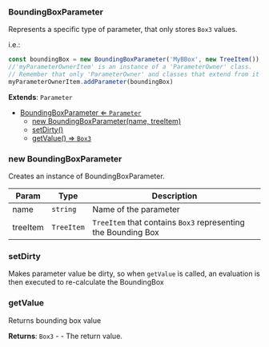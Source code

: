 <a name="BoundingBoxParameter"></a>

### BoundingBoxParameter 
Represents a specific type of parameter, that only stores `Box3` values.

i.e.:
```javascript
const boundingBox = new BoundingBoxParameter('MyBBox', new TreeItem())
//'myParameterOwnerItem' is an instance of a 'ParameterOwner' class.
// Remember that only 'ParameterOwner' and classes that extend from it can host 'Parameter' objects.
myParameterOwnerItem.addParameter(boundingBox)
```


**Extends**: <code>Parameter</code>  

* [BoundingBoxParameter ⇐ <code>Parameter</code>](#BoundingBoxParameter)
    * [new BoundingBoxParameter(name, treeItem)](#new-BoundingBoxParameter)
    * [setDirty()](#setDirty)
    * [getValue() ⇒ <code>Box3</code>](#getValue)

<a name="new_BoundingBoxParameter_new"></a>

### new BoundingBoxParameter
Creates an instance of BoundingBoxParameter.


| Param | Type | Description |
| --- | --- | --- |
| name | <code>string</code> | Name of the parameter |
| treeItem | <code>TreeItem</code> | `TreeItem` that contains `Box3` representing the Bounding Box |

<a name="BoundingBoxParameter+setDirty"></a>

### setDirty
Makes parameter value be dirty, so when `getValue` is called,
an evaluation is then executed to re-calculate the BoundingBox


<a name="BoundingBoxParameter+getValue"></a>

### getValue
Returns bounding box value


**Returns**: <code>Box3</code> - - The return value.  
